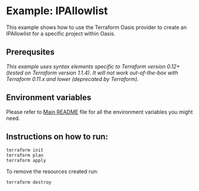 # Example: IPAllowlist

This example shows how to use the Terraform Oasis provider to create an IPAllowlist for a specific project within Oasis.

## Prerequsites

*This example uses syntax elements specific to Terraform version 0.12+ (tested on Terraform version 1.1.4).
It will not work out-of-the-box with Terraform 0.11.x and lower (deprecated by Terraform).*

## Environment variables
Please refer to [Main README](../../README.md) file for all the environment variables you might need.

## Instructions on how to run:
```
terraform init
terraform plan
terraform apply
```

To remove the resources created run:
```
terraform destroy
```